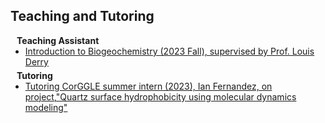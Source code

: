 ## Teaching and Tutoring

<h4 style="margin:0 10px 0;">Teaching Assistant</h4>

<ul style="margin:0 0 5px;">
  <li><a href="https://classes.cornell.edu/browse/roster/FA23/class/EAS/3030"><autocolor>Introduction to Biogeochemistry (2023 Fall), supervised by Prof. Louis Derry</autocolor></a></li>
</ul>

<h4 style="margin:0 10px 0;">Tutoring</h4>

<ul style="margin:0 0 20px;">
  <li><a href="https://sites.coecis.cornell.edu/eascorggle/past-projects/"><autocolor>Tutoring CorGGLE summer intern (2023), Ian Fernandez, on project,"Quartz surface hydrophobicity using molecular dynamics modeling"</autocolor></a></li>
</ul>
